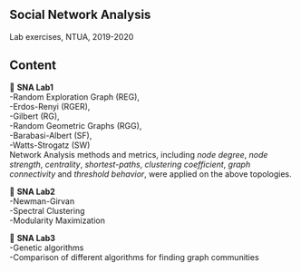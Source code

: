 ## Social Network Analysis
Lab exercises, NTUA, 2019-2020  
## Content  
:rocket: **SNA Lab1**  
-Random Exploration Graph (REG),  
-Erdos-Renyi (RGER),  
-Gilbert (RG),  
-Random Geometric Graphs (RGG),  
-Barabasi-Albert (SF),  
-Watts-Strogatz (SW)  
Network Analysis methods and metrics, including *node degree*, *node strength*, *centrality*, *shortest-paths*, *clustering coefficient*, *graph connectivity* and *threshold behavior*, were applied on the above topologies.  

:rocket: **SNA Lab2**  
-Newman-Girvan  
-Spectral Clustering  
-Modularity Maximization  

:rocket: **SNA Lab3**  
-Genetic algorithms  
-Comparison of different algorithms for finding graph communities  
